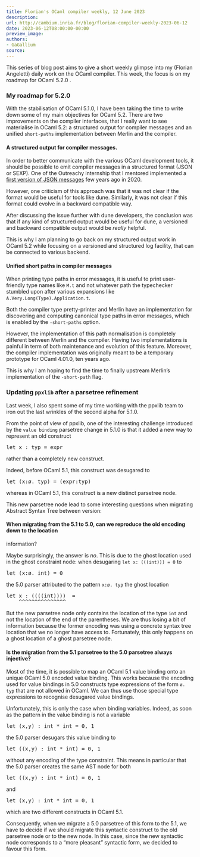 ```yaml
---
title: Florian's OCaml compiler weekly, 12 June 2023
description:
url: http://cambium.inria.fr/blog/florian-compiler-weekly-2023-06-12
date: 2023-06-12T08:00:00-00:00
preview_image:
authors:
- GaGallium
source:
---
```





<p>This series of blog post aims to give a short weekly glimpse into my
(Florian Angeletti) daily work on the OCaml compiler. This week, the
focus is on my roadmap for OCaml 5.2.0 .</p>


  

<h3>My roadmap for 5.2.0</h3>
<p>With the stabilisation of OCaml 5.1.0, I have been taking the time to
write down some of my main objectives for OCaml 5.2. There are two
improvements on the compiler interfaces, that I really want to see
materialise in OCaml 5.2: a structured output for compiler messages and
an unified <code>short-paths</code> implementation between Merlin and
the compiler.</p>
<h4>A structured output
for compiler messages.</h4>
<p>In order to better communicate with the various OCaml development
tools, it should be possible to emit compiler messages in a structured
format (JSON or SEXP). One of the Outreachy internship that I mentored
implemented a <a href="https://github.com/ocaml/ocaml/pull/9979">first
version of JSON messages</a> few years ago in 2020.</p>
<p>However, one criticism of this approach was that it was not clear if
the format would be useful for tools like dune. Similarly, it was not
clear if this format could evolve in a backward compatible way.</p>
<p>After discussing the issue further with dune developers, the
conclusion was that if any kind of structured output would be useful for
dune, a versioned and backward compatible output would be
<em>really</em> helpful.</p>
<p>This is why I am planning to go back on my structured output work in
OCaml 5.2 while focusing on a versioned and structured log facility,
that can be connected to various backend.</p>
<h4>Unified short paths in
compiler messages</h4>
<p>When printing type paths in error messages, it is useful to print
user-friendly type names like <code>M.t</code> and not whatever path the
typechecker stumbled upon after various expansions like
<code>A.Very.Long(Type).Application.t</code>.</p>
<p>Both the compiler type pretty-printer and Merlin have an
implementation for discovering and computing canonical type paths in
error messages, which is enabled by the <code>-short-paths</code>
option.</p>
<p>However, the implementation of this path normalisation is completely
different between Merlin and the compiler. Having two implementations is
painful in term of both maintenance and evolution of this feature.
Moreover, the compiler implementation was originally meant to be a
temporary prototype for OCaml 4.01.0, ten years ago.</p>
<p>This is why I am hoping to find the time to finally upstream Merlin&rsquo;s
implementation of the <code>-short-path</code> flag.</p>
<h3>Updating
<code>ppxlib</code> after a parsetree refinement</h3>
<p>Last week, I also spent some of my time working with the ppxlib team
to iron out the last wrinkles of the second alpha for 5.1.0.</p>
<p>From the point of view of ppxlib, one of the interesting challenge
introduced by the <code>value binding</code> parsetree change in 5.1.0
is that it added a new way to represent an old construct</p>
<div class="highlight"><pre><span></span>let x : typ = expr
</pre></div>

<p>rather than a completely new construct.</p>
<p>Indeed, before OCaml 5.1, this construct was desugared to</p>
<div class="highlight"><pre><span></span>let (x:&oslash;. typ) = (expr:typ)
</pre></div>

<p>whereas in OCaml 5.1, this construct is a new distinct parsetree
node.</p>
<p>This new parsetree node lead to some interesting questions when
migrating Abstract Syntax Tree between version:</p>
<h4>When
migrating from the 5.1 to 5.0, can we reproduce the old encoding down to
the location</h4>
<p>information?</p>
<p>Maybe surprisingly, the answer is <em>no</em>. This is due to the
ghost location used in the ghost constraint node: when desugaring
<code>let x: (((int))) = 0</code> to</p>
<div class="highlight"><pre><span></span><span class="k">let</span> <span class="o">(</span><span class="n">x</span><span class="o">:</span><span class="n">&oslash;</span><span class="o">.</span> <span class="kt">int</span><span class="o">)</span> <span class="o">=</span> <span class="mi">0</span>
</pre></div>

<p>the 5.0 parser attributed to the pattern <code>x:&oslash;. typ</code> the
ghost location</p>
<div class="highlight"><pre><span></span><span class="k">let</span> <span class="n">x</span> <span class="o">:</span> <span class="o">((((</span><span class="kt">int</span><span class="o">))))</span>  <span class="o">=</span>
    <span class="o">^^^^^^^^^^^^^^^</span>
</pre></div>

<p>But the new parsetree node only contains the location of the type
<code>int</code> and not the location of the end of the parentheses. We
are thus losing a bit of information because the former encoding was
using a concrete syntax tree location that we no longer have access to.
Fortunately, this only happens on a ghost location of a ghost parsetree
node.</p>
<h4>Is
the migration from the 5.1 parsetree to the 5.0 parsetree always
injective?</h4>
<p>Most of the time, it is possible to map an OCaml 5.1 value binding
onto an unique OCaml 5.0 encoded value binding. This works because the
encoding used for value bindings in 5.0 constructs type expressions of
the form <code>&oslash;. typ</code> that are not allowed in OCaml. We can thus
use those special type expressions to recognise desugared value
bindings.</p>
<p>Unfortunately, this is only the case when binding variables. Indeed,
as soon as the pattern in the value binding is not a variable</p>
<div class="highlight"><pre><span></span><span class="k">let</span> <span class="o">(</span><span class="n">x</span><span class="o">,</span><span class="n">y</span><span class="o">)</span> <span class="o">:</span> <span class="kt">int</span> <span class="o">*</span> <span class="kt">int</span> <span class="o">=</span> <span class="mi">0</span><span class="o">,</span> <span class="mi">1</span>
</pre></div>

<p>the 5.0 parser desugars this value binding to</p>
<div class="highlight"><pre><span></span><span class="k">let</span> <span class="o">((</span><span class="n">x</span><span class="o">,</span><span class="n">y</span><span class="o">)</span> <span class="o">:</span> <span class="kt">int</span> <span class="o">*</span> <span class="kt">int</span><span class="o">)</span> <span class="o">=</span> <span class="mi">0</span><span class="o">,</span> <span class="mi">1</span>
</pre></div>

<p>without any encoding of the type constraint. This means in particular
that the 5.0 parser creates the same AST node for both</p>
<div class="highlight"><pre><span></span><span class="k">let</span> <span class="o">((</span><span class="n">x</span><span class="o">,</span><span class="n">y</span><span class="o">)</span> <span class="o">:</span> <span class="kt">int</span> <span class="o">*</span> <span class="kt">int</span><span class="o">)</span> <span class="o">=</span> <span class="mi">0</span><span class="o">,</span> <span class="mi">1</span>
</pre></div>

<p>and</p>
<div class="highlight"><pre><span></span><span class="k">let</span> <span class="o">(</span><span class="n">x</span><span class="o">,</span><span class="n">y</span><span class="o">)</span> <span class="o">:</span> <span class="kt">int</span> <span class="o">*</span> <span class="kt">int</span> <span class="o">=</span> <span class="mi">0</span><span class="o">,</span> <span class="mi">1</span>
</pre></div>

<p>which are two different constructs in OCaml 5.1.</p>
<p>Consequently, when we migrate a 5.0 parsetree of this form to the
5.1, we have to decide if we should migrate this syntactic construct to
the old parsetree node or to the new node. In this case, since the new
syntactic node corresponds to a &ldquo;more pleasant&rdquo; syntactic form, we
decided to favour this form.</p>


